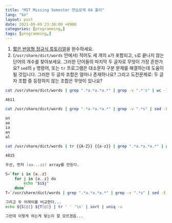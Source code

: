 ```yaml
---
title: "MIT Missing Semester 연습문제 04 풀이"
lang: "ko"
layout: post
date: 2021-09-09 23:38:00 +0900
categories: [programming,]
tags: [programming,]
---
```


1. [짧은 반응형 정규식 튜토리얼](https://regexone.com/)을 완수하세요.
1. (`/usr/share/dict/words` 안에서) 적어도 세 개의 `a`가 포함되고, `s`로 끝나지 않는 단어의 개수를 찾아보세요. 그러한 단어들의 마지막 두 글자로 무엇이 가장 흔한가요? `sed`의 `y` 명령어, 또는 `tr` 프로그램은 대소문자 구분 문제를 해결하는데 도움이 될 것입니다. 그러한 두 글자 조합은 얼마나 존재하나요? 그리고 도전문제로: 두 글자 조합 중 등장하지 않는 조합은 무엇이 있나요?
```zsh
cat /usr/share/dict/words | grep ".*a.*a.*a.*" | grep -v ".*'s" | wc -l

4611
```
```zsh
cat /usr/share/dict/words | grep ".*a.*a.*a.*" | grep -v ".*s" | sed -E 's/.*(..)/\1/' | sort | uniq -c | sort -nk1,1  | tail -n5 | awk '{print $2}'

on
ae
ia
an
al
```
```zsh
cat /usr/share/dict/words | tr {{A-Z}} {{a-z}} | grep ".*a.*a.*a.*" | grep -v ".*s" | uniq | wc -l

4815
```
```zsh
우선, 먼저 (aa...zz) array를 만든다.

S=`for i in {a..z}
    for j in {a..z} do
        echo "$i$j"
    done`
T=`/usr/share/dict/words | grep ".*a.*a.*a.*" | grep -v ".*s" | sed -E 's/.*(..)/\1/' | sort | uniq -c | sort -nk1,1 | awk '{print $2}'`

그리고 두 어레이를 비교한다...
echo ${S[@]} ${T[@]} | tr ' ' '\n' | sort | uniq -u

그런데 이렇게 하는게 맞는지 잘 모르겠음...
```
<br />
